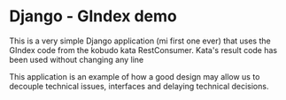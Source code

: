 Django - GIndex demo
=================

This is a very simple Django application (mi first one ever) that uses the GIndex code from the kobudo kata RestConsumer. Kata's result code has been used without changing any line

This application is an example of how a good design may allow us to decouple technical issues, interfaces and delaying technical decisions.
 


